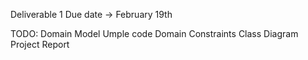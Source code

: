 Deliverable 1
Due date -> February 19th

TODO:
Domain Model
Umple code
Domain Constraints
Class Diagram
Project Report
